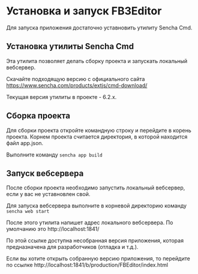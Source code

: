 # Установка и запуск FB3Editor

Для запуска приложения достаточно уставновить утилиту Sencha Cmd.

## Установка утилиты Sencha Cmd

Эта утилита позволяет делать сборку проекта и запускать локальный вебсервер.

Скачайте подходящую версию с официального сайта https://www.sencha.com/products/extjs/cmd-download/

Текущая версия утилиты в проекте - 6.2.х.

## Сборка проекта

Для сборки проекта откройте командную строку и перейдите в корень проекта. Корнем проекта считается директория, в 
которой находится файл app.json.

Выполните команду `sencha app build`

## Запуск вебсервера

После сборки проекта необходимо запустить локальный вебсервер, если у вас не уставновлен свой.

Для запуска вебсервера выполните в корневой директорию команду `sencha web start`

После этого утилита напишет адрес локального вебсервера. По умолчанию это http://localhost:1841/

По этой ссылке доступна несобранная версия приложения, которая предназначена для разработчиков (отладка и т.д.).

Если вы хотите открыть собранную версию приложения, то перейдите по ссылке
http://localhost:1841/b/production/FBEditor/index.html